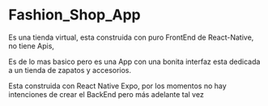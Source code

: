 # Fashion_Shop_App
Es una tienda virtual, esta construida con puro FrontEnd de React-Native, no tiene Apis, 

Es de lo mas basico pero es una App con una bonita interfaz
esta dedicada a un tienda de zapatos y accesorios.

Esta construida con React Native Expo, por los momentos no hay intenciones de crear el BackEnd pero más adelante tal vez
